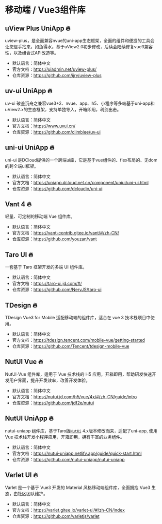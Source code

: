 # 移动端 / Vue3组件库

## uView Plus UniApp 🔥

uview-plus，是全面兼容nvue的uni-app生态框架，全面的组件和便捷的工具会让您信手拈来，如鱼得水，基于uView2.0初步修改，后续会陆续修复vue3兼容性，以及组合式API改造等。

- 默认语言：简体中文
- 官方文档：https://uiadmin.net/uview-plus/
- 仓库资源：https://github.com/ijry/uview-plus



## uv-ui UniApp 🔥

uv-ui 破釜沉舟之兼容vue3+2、nvue、app、h5、小程序等多端基于uni-app和uView2.x的生态框架，支持单独导入，开箱即用，利剑出击。

- 默认语言：简体中文
- 官方文档：https://www.uvui.cn/
- 仓库资源：https://github.com/climblee/uv-ui



## uni-ui UniApp 🔥

uni-ui 是DCloud提供的一个跨端ui库，它是基于vue组件的、flex布局的、无dom的跨全端ui框架。

- 默认语言：简体中文
- 官方文档：https://uniapp.dcloud.net.cn/component/uniui/uni-ui.html
- 仓库资源：https://github.com/dcloudio/uni-ui



## Vant 4 🔥

轻量、可定制的移动端 Vue 组件库。

- 默认语言：简体中文
- 官方文档：https://vant-contrib.gitee.io/vant/#/zh-CN/
- 仓库资源：https://github.com/youzan/vant



## Taro UI 🔥

一套基于 Taro 框架开发的多端 UI 组件库。

- 默认语言：简体中文
- 官方文档：https://taro-ui.jd.com/#/
- 仓库资源：https://github.com/NervJS/taro-ui



## TDesign 🔥

TDesign Vue3 for Mobile 适配移动端的组件库，适合在 vue 3 技术栈项目中使用。

- 默认语言：简体中文
- 官方文档：https://tdesign.tencent.com/mobile-vue/getting-started
- 仓库资源：https://github.com/Tencent/tdesign-mobile-vue



## NutUI Vue 🔥

NutUI-Vue 组件库，适用于 Vue 技术栈的 H5 应用，开箱即用，帮助研发快速开发用户界面，提升开发效率，改善开发体验。

- 默认语言：简体中文
- 官方文档：https://nutui.jd.com/h5/vue/4x/#/zh-CN/guide/intro
- 仓库资源：https://github.com/jdf2e/nutui



## NutUI UniApp 🔥

nutui-uniapp 组件库，基于Taro版[`NutUi`](https://nutui.jd.com/) 4.x版本修改而来，适配了uni-app, 使用 Vue 技术栈开发小程序应用，开箱即用，拥有丰富的业务组件。

- 默认语言：简体中文
- 官方文档：https://nutui-uniapp.netlify.app/guide/quick-start.html
- 仓库资源：https://github.com/nutui-uniapp/nutui-uniapp



## Varlet UI 🔥

Varlet 是一个基于 Vue3 开发的 Material 风格移动端组件库，全面拥抱 Vue3 生态，由社区团队维护。

- 默认语言：简体中文
- 官方文档：https://varlet.gitee.io/varlet-ui/#/zh-CN/index
- 仓库资源：https://github.com/varletjs/varlet



